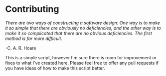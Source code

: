 # Contributing

*There are two ways of constructing a software design: One way is to make it so simple that there are obviously no deficiencies, and the other way is to make it so complicated that there are no obvious deficiencies. The first method is far more difficult.*

-C. A. R. Hoare

This is a simple script, however I'm sure there is room for improvement or fixes to what I've created here.  Please feel free to offer any pull requests if you have ideas of how to make this script better.
